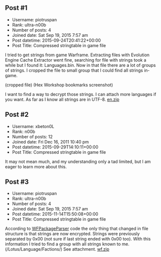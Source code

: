 ## Post #1
- Username: piotruspan
- Rank: ultra-n00b
- Number of posts: 4
- Joined date: Sat Sep 19, 2015 7:57 am
- Post datetime: 2015-09-24T20:41:22+00:00
- Post Title: Compressed stringtable in game file

I tried to get strings from game Warframe. Extracting files with Evolution Engine Cache Extractor went fine, searching for file with strings took a while but I found it: Languages.bin. Now in that file there are a lot of groups of strings. I cropped the file to small group that I could find all strings in-game.

(cropped file)
(Hex Workshop bookmarks screenshot)

I want to find a way to decrypt those strings. I can attach more languages if you want. As far as I know all strings are in UTF-8.
[en.zip](https://xentaxbackup.github.io/file/9778_en.zip)
## Post #2
- Username: xbeton0L
- Rank: n00b
- Number of posts: 12
- Joined date: Fri Dec 16, 2011 10:40 pm
- Post datetime: 2015-09-29T14:10:11+00:00
- Post Title: Compressed stringtable in game file

It may not mean much, and my understanding only a tad limited, but I am eager to learn more about this.
## Post #3
- Username: piotruspan
- Rank: ultra-n00b
- Number of posts: 4
- Joined date: Sat Sep 19, 2015 7:57 am
- Post datetime: 2015-11-14T15:50:08+00:00
- Post Title: Compressed stringtable in game file

According to [WFPackageParser](https://github.com/Deathmax/WFPackageParser/blob/master/Languages.cs) code the only thing that changed in file structure is that strings are now encrypted. Strings were previously separated by 0x00 (not sure if last string ended with 0x00 too). With this information I tried to find a group with all strings known to me. (/Lotus/Language/Factions/) See attachment.
[wf.zip](https://xentaxbackup.github.io/file/9804_wf.zip)

